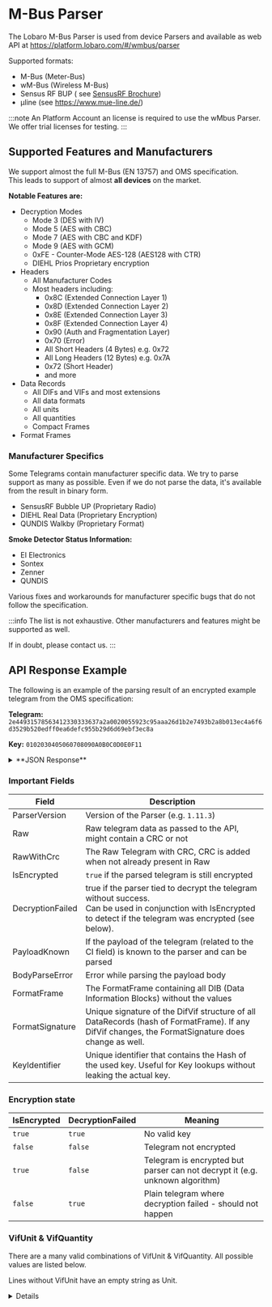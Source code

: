 # M-Bus Parser

The Lobaro M-Bus Parser is used from device Parsers and available as web API
at https://platform.lobaro.com/#/wmbus/parser

Supported formats:

* M-Bus (Meter-Bus)
* wM-Bus (Wireless M-Bus)
* Sensus RF BUP (
  see [SensusRF Brochure](https://www.xylem.com/siteassets/industries--applications/resources/comm-networks/en---sensusrf-brochure.pdf))
* µline (see https://www.mue-line.de/)

:::note
An Platform Account an license is required to use the wMbus Parser. We offer trial licenses for testing.
:::

## Supported Features and Manufacturers

We support almost the full M-Bus (EN 13757) and OMS specification.  
This leads to support of almost **all devices** on the market.

**Notable Features are:**

* Decryption Modes
    * Mode 3 (DES with IV)
    * Mode 5 (AES with CBC)
    * Mode 7 (AES with CBC and KDF)
    * Mode 9 (AES with GCM)
    * 0xFE - Counter-Mode AES-128 (AES128 with CTR)
    * DIEHL Prios Proprietary encryption
* Headers
    * All Manufacturer Codes
    * Most headers including:
        * 0x8C (Extended Connection Layer 1)
        * 0x8D (Extended Connection Layer 2)
        * 0x8E (Extended Connection Layer 3)
        * 0x8F (Extended Connection Layer 4)
        * 0x90 (Auth and Fragmentation Layer)
        * 0x70 (Error)
        * All Short Headers (4 Bytes) e.g. 0x72
        * All Long Headers (12 Bytes) e.g. 0x7A
        * 0x72 (Short Header)
        * and more
* Data Records
    * All DIFs and VIFs and most extensions
    * All data formats
    * All units
    * All quantities
    * Compact Frames
* Format Frames

### Manufacturer Specifics

Some Telegrams contain manufacturer specific data. We try to parse support as many as possible.
Even if we do not parse the data, it's available from the result in binary form.

- SensusRF Bubble UP (Proprietary Radio)
- DIEHL Real Data (Proprietary Encryption)
- QUNDIS Walkby (Proprietary Format)

**Smoke Detector Status Information:**
- EI Electronics
- Sontex
- Zenner
- QUNDIS

Various fixes and workarounds for manufacturer specific bugs that do not follow the specification.

:::info
The list is not exhaustive. Other manufacturers and features might be supported as well.

If in doubt, please contact us.
:::

## API Response Example

The following is an example of the parsing result of an encrypted example telegram from the OMS specification:

**Telegram:**
`2e44931578563412330333637a2a0020055923c95aaa26d1b2e7493b2a8b013ec4a6f6d3529b520edff0ea6defc955b29d6d69ebf3ec8a`

**Key:**
`0102030405060708090A0B0C0D0E0F11`

<details>
  <summary>**JSON Response**</summary>

```json
{
  "Raw": "0x2e4493157856341233037a2a0020055923c95aaa26d1b2e7493b013ec4a6f6d3529b520edff0ea6defc99d6d69ebf3",
  "RawWithCrc": "0x2e44931578563412330333637a2a0020055923c95aaa26d1b2e7493b2a8b013ec4a6f6d3529b520edff0ea6defc955b29d6d69ebf3ec8a",
  "FrameFormat": "A",
  "Length": 46,
  "CField": "0x44",
  "CFieldString": "0x44 (SND_NR)",
  "MField": "0x9315",
  "MFieldCodeString": "ELS",
  "MFieldLongString": "Elster GmbH, Germany, Europe",
  "Id": 305419896,
  "IdString": "12345678",
  "Version": 51,
  "Device": "0x03",
  "DeviceString": "Gas",
  "CiField": "0x7a",
  "HeaderKnown": true,
  "PayloadKnown": true,
  "CrcValid": true,
  "HasCrc": true,
  "SourceType": "WMBUS",
  "IsCompactFrame": false,
  "FormatSignature": 61330,
  "FormatFrame": "0x0c14046d02fd17",
  "ParserVersion": "1.11.3",
  "Header": {
    "Serial": 0,
    "IdString": "",
    "ManufacturerCode": 0,
    "MFieldCodeString": "",
    "MFieldLongString": "",
    "Version": 0,
    "DeviceType": "0x00",
    "DeviceString": "",
    "EncryptionMode": 5,
    "EncryptionModeString": "AES with CBC",
    "EncryptedBlocks": 2,
    "HopCount": 0,
    "IsAccessible": false,
    "IsBidirectionalMode": false,
    "IsSynchronous": false,
    "ReservedBit": false,
    "TelegramType": 0,
    "AccessNumber": 42,
    "StatusByte": 0,
    "ConfigField": [
      32,
      5
    ]
  },
  "Ell": null,
  "Afl": null,
  "Body": {
    "Raw": "0x2f2f0c1427048502046d32371f1502fd1700002f2f2f2f2f2f2f2f2f2f2f2f2f",
    "DataRecords": [
      {
        "DifDataLength": 4,
        "DifFunctionString": "Current Value",
        "DifDataFormat": "BCD (8 digits)",
        "DifSubunit": 0,
        "VifUnit": "m^3",
        "VifQuantity": "Volume",
        "VifExponent": 0.01,
        "VifEDescription": "",
        "Value": 2850427,
        "ValueScaled": 28504.27,
        "ValueString": "28504.27",
        "Tariff": 0,
        "StorageNo": 0,
        "DifVif": "0x0c14",
        "Data": "0x27048502"
      },
      {
        "DifDataLength": 4,
        "DifFunctionString": "Current Value",
        "DifDataFormat": "signed binary (32 bits), or date/time in F format",
        "DifSubunit": 0,
        "VifUnit": "",
        "VifQuantity": "Time & Date",
        "VifExponent": 1,
        "VifEDescription": "",
        "Value": 354367282,
        "ValueScaled": 354367282,
        "ValueString": "2008-05-31T23:50:00Z",
        "Tariff": 0,
        "StorageNo": 0,
        "DifVif": "0x046d",
        "Data": "0x32371f15"
      },
      {
        "DifDataLength": 2,
        "DifFunctionString": "Current Value",
        "DifDataFormat": "signed binary (16 bits), or date in G format",
        "DifSubunit": 0,
        "VifUnit": "",
        "VifQuantity": "Error flags",
        "VifExponent": 1,
        "VifEDescription": "",
        "Value": 0,
        "ValueScaled": 0,
        "ValueString": "0",
        "Tariff": 0,
        "StorageNo": 0,
        "DifVif": "0x02fd17",
        "Data": "0x0000"
      }
    ],
    "PayloadKnown": true,
    "IsEncrypted": false,
    "DecryptionFailed": false,
    "BlockCiField": 0
  },
  "KeyIdentifier": "6CDF4E13B88E3B890A803C4EECF8B89D60916C2E4E3C5CB32818F06A56BB60B5"
}
```

</details>

### Important Fields

| Field            | Description                                                                                                                                                            |
|------------------|------------------------------------------------------------------------------------------------------------------------------------------------------------------------|
| ParserVersion    | Version of the Parser (e.g. `1.11.3`)                                                                                                                                  | |
| Raw              | Raw telegram data as passed to the API, might contain a CRC or not                                                                                                     |
| RawWithCrc       | The Raw Telegram with CRC, CRC is added when not already present in Raw                                                                                                |                                                                                                                                                                              |
| IsEncrypted      | `true` if the parsed telegram is still encrypted                                                                                                                       |
| DecryptionFailed | true if the parser tied to decrypt the telegram without success.<br/> Can be used in conjunction with IsEncrypted to detect if the telegram was encrypted (see below). |
| PayloadKnown     | If the payload of the telegram (related to the CI field) is known to the parser and can be parsed                                                                      |
| BodyParseError   | Error while parsing the payload body                                                                                                                                   |
| FormatFrame      | The FormatFrame containing all DIB (Data Information Blocks) without the values                                                                                        |
| FormatSignature  | Unique signature of the DifVif structure of all DataRecords (hash of FormatFrame). If any DifVif changes, the FormatSignature does change as well.                     |
| KeyIdentifier    | Unique identifier that contains the Hash of the used key. Useful for Key lookups without leaking the actual key.                                                       |

### Encryption state

| IsEncrypted | DecryptionFailed | Meaning                                                                      |
|-------------|------------------|------------------------------------------------------------------------------|
| `true`      | `true`           | 	No valid key                                                                |
| `false`     | `false`          | 	Telegram not encrypted                                                      |
| `true`      | `false`          | Telegram is encrypted but parser can not decrypt it (e.g. unknown algorithm) |
| `false`     | `true`           | Plain telegram where decryption failed - should not happen                   |

### VifUnit & VifQuantity

There are a many valid combinations of VifUnit & VifQuantity. All possible values are listed below.

Lines without VifUnit have an empty string as Unit.

<details>
```
VifQuantity: (Enhanced) Identification
VifQuantity: Access Code Developer
VifQuantity: Access Code Operator
VifQuantity: Access Code System Operator
VifQuantity: Access Code User
VifQuantity: Access Number
VifQuantity: Any VIF
VifQuantity: Bus Address
VifQuantity: Control signal
VifQuantity: Cumulation counter
VifQuantity: Customer
VifQuantity: Customer location
VifQuantity: Data container for wMBus
VifQuantity: Datacontainer for manufactuerer specific protocol
VifQuantity: Date
VifQuantity: Date and time of battery change
VifQuantity: Day of week
VifQuantity: Device type
VifQuantity: Digital Input
VifQuantity: Digital Output
VifQuantity: Dimensionless
VifQuantity: Error flags
VifQuantity: Error mask
VifQuantity: Fabrication No
VifQuantity: Firmware version
VifQuantity: First storage # for cyclic storage
VifQuantity: Hardware version
VifQuantity: Last storage # for cyclic storage
VifQuantity: Manufacturer
VifQuantity: Manufacturer specific
VifQuantity: Manufacturer specific data
VifQuantity: Number of counter stops
VifQuantity: Parameter set identification
VifQuantity: Password
VifQuantity: Receive window management
VifQuantity: Remote control
VifQuantity: Reset counter
VifQuantity: Retry
VifQuantity: Security key
VifQuantity: Size of storage block
VifQuantity: Software version
VifQuantity: Special supplier information
VifQuantity: State of parameter activation
VifQuantity: Summertime (begin, end, deviation
VifQuantity: Time & Date
VifQuantity: Time point of day change
VifQuantity: Week number
VifUnit: A, VifQuantity: Current
VifUnit: American gallon, VifQuantity: Volume
VifUnit: American gallon/h, VifQuantity: Volume flow
VifUnit: American gallon/min, VifQuantity: Volume flow
VifUnit: Baud, VifQuantity: Baudrate
VifUnit: Bittimes, VifQuantity: Response delay time
VifUnit: Currency units, VifQuantity: Credit
VifUnit: Currency units, VifQuantity: Debit
VifUnit: GJ, VifQuantity: Energy
VifUnit: Hz, VifQuantity: Frequency
VifUnit: J, VifQuantity: Energy
VifUnit: J, VifQuantity: Power
VifUnit: J/h, VifQuantity: Power
VifUnit: K, VifQuantity: Temperature difference
VifUnit: MCal, VifQuantity: Energy
VifUnit: Relative humidity, VifQuantity: %
VifUnit: Reserved, VifQuantity: Reserved
VifUnit: Units for H.C.A., VifQuantity: H.C.A.
VifUnit: V, VifQuantity: Voltage
VifUnit: W, VifQuantity: Cumul count max power
VifUnit: W, VifQuantity: Power
VifUnit: Wh, VifQuantity: Energy
VifUnit: bar, VifQuantity: Pressure
VifUnit: d, VifQuantity: Remaining battery
VifUnit: dBm, VifQuantity: Receiver sensitivity
VifUnit: feet^3, VifQuantity: Volume
VifUnit: kVA, VifQuantity: Apparent power
VifUnit: kVA/h, VifQuantity: Apparent energy
VifUnit: kVAR, VifQuantity: Reactive power
VifUnit: kVAR/h, VifQuantity: Reactive energy
VifUnit: kg, VifQuantity: Mass
VifUnit: kg/h, VifQuantity: Mass flow
VifUnit: m^3, VifQuantity: Volume
VifUnit: m^3/h, VifQuantity: Volume flow
VifUnit: m^3/min, VifQuantity: Volume flow
VifUnit: m^3/s, VifQuantity: Volume flow
VifUnit: s, VifQuantity: Averaging Duration
VifUnit: s, VifQuantity: Duration since last cumulation
VifUnit: s, VifQuantity: Duration since last readout
VifUnit: s, VifQuantity: Interval of data transmission
VifUnit: s, VifQuantity: On time
VifUnit: s, VifQuantity: Operating time
VifUnit: s, VifQuantity: Operating time battery
VifUnit: s, VifQuantity: Period of tariff
VifUnit: s, VifQuantity: Point in Time
VifUnit: s, VifQuantity: Storage interval
VifUnit: °, VifQuantity: Phase U-U
VifUnit: °, VifQuantity: Phase U-l
VifUnit: °C, VifQuantity: Cold / Warm Temperature Limit
VifUnit: °C, VifQuantity: External temperature
VifUnit: °C, VifQuantity: Flow temperature
VifUnit: °C, VifQuantity: Return temperature
VifUnit: °F, VifQuantity: Cold / Warm Temperature Limit
VifUnit: °F, VifQuantity: External temperature
VifUnit: °F, VifQuantity: Flow temperature
VifUnit: °F, VifQuantity: Return temperature
VifUnit: °F, VifQuantity: Temperature difference
```
</details>